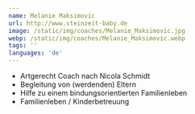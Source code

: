 ```yaml
---
name: Melanie Maksimovic
url: http://www.steinzeit-baby.de
image: /static/img/coaches/Melanie_Maksimovic.jpg
webp: /static/img/coaches/Melanie_Maksimovic.webp
tags: ''
languages: 'de'
---
```


<ul><li>Artgerecht Coach nach Nicola Schmidt</li><li>Begleitung von (werdenden) Eltern&nbsp;</li><li>Hilfe zu einem bindungsorientierten Familienleben</li><li>Familienleben / Kinderbetreuung</li></ul>